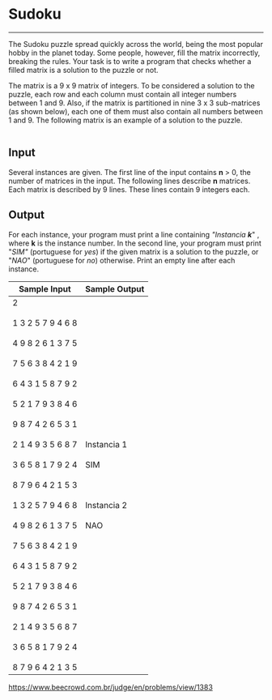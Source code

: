 # Sudoku

---

The Sudoku puzzle spread quickly across the world, being the most popular hobby in the planet today. Some people, however, fill the matrix incorrectly, breaking the rules. Your task is to write a program that checks whether a filled matrix is a solution to the puzzle or not.

The matrix is a 9 x 9 matrix of integers. To be considered a solution to the puzzle, each row and each column must contain all integer numbers between 1 and 9. Also, if the matrix is partitioned in nine 3 x 3 sub-matrices (as shown below), each one of them must also contain all numbers between 1 and 9. The following matrix is an example of a solution to the puzzle.

<img src="https://resources.beecrowd.com.br/gallery/images/novos/Sudoku.png" title="" alt="" data-align="center">

## Input

Several instances are given. The first line of the input contains **n** > 0, the number of matrices in the input. The following lines describe **n** matrices. Each matrix is described by 9 lines. These lines contain 9 integers each.

## Output

For each instance, your program must print a line containing *"Instancia **k***" , where **k** is the instance number. In the second line, your program must print "*SIM"* (portuguese for *yes*) if the given matrix is a solution to the puzzle, or "*NAO*" (portuguese for *no*) otherwise. Print an empty line after each instance.

| Sample Input                                                                                                                                                                                                                                                                                                                                                                                                                                                         | Sample Output                                                 |
| -------------------------------------------------------------------------------------------------------------------------------------------------------------------------------------------------------------------------------------------------------------------------------------------------------------------------------------------------------------------------------------------------------------------------------------------------------------------- | ------------------------------------------------------------- |
| 2<br><br>1 3 2 5 7 9 4 6 8<br><br>4 9 8 2 6 1 3 7 5<br><br>7 5 6 3 8 4 2 1 9<br><br>6 4 3 1 5 8 7 9 2<br><br>5 2 1 7 9 3 8 4 6<br><br>9 8 7 4 2 6 5 3 1<br><br>2 1 4 9 3 5 6 8 7<br><br>3 6 5 8 1 7 9 2 4<br><br>8 7 9 6 4 2 1 5 3<br><br>1 3 2 5 7 9 4 6 8<br><br>4 9 8 2 6 1 3 7 5<br><br>7 5 6 3 8 4 2 1 9<br><br>6 4 3 1 5 8 7 9 2<br><br> 5 2 1 7 9 3 8 4 6<br><br>9 8 7 4 2 6 5 3 1<br><br>2 1 4 9 3 5 6 8 7<br><br>3 6 5 8 1 7 9 2 4<br><br>8 7 9 6 4 2 1 3 5 | Instancia 1<br><br>SIM <br><br><br><br>Instancia 2<br><br>NAO |

https://www.beecrowd.com.br/judge/en/problems/view/1383
